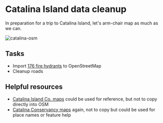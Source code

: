 # Catalina Island data cleanup
In preparation for a trip to Catalina Island, let's arm-chair map as much as we can.

![catalina-osm](https://cloud.githubusercontent.com/assets/695934/17864843/999f94ba-6854-11e6-8712-23ef87b2e4a9.png)


## Tasks
- Import [176 fire hydrants](https://github.com/socal-osm/catalina-cleanup/blob/master/data/fire-hydrants.geojson) to OpenStreetMap
- Cleanup roads

## Helpful resources
- [Catalina Island Co. maps](http://www.visitcatalinaisland.com/island-info/maps) could be used for reference, but not to copy directly into OSM
- [Catalina Conservancy maps](https://www.catalinaconservancy.org/index.php?s=general&p=map_island) again, not to copy but could be used for place names or feature help
